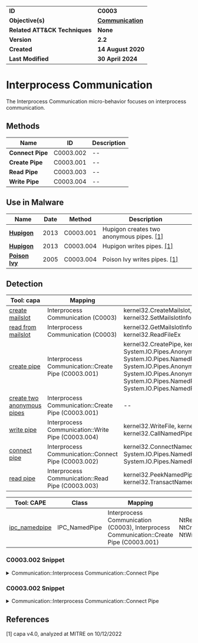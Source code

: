 <table>
<tr>
<td><b>ID</b></td>
<td><b>C0003</b></td>
</tr>
<tr>
<td><b>Objective(s)</b></td>
<td><b><a href="../communication">Communication</a></b></td>
</tr>
<tr>
<td><b>Related ATT&CK Techniques</b></td>
<td><b>None</b></td>
</tr>
<tr>
<td><b>Version</b></td>
<td><b>2.2</b></td>
</tr>
<tr>
<td><b>Created</b></td>
<td><b>14 August 2020</b></td>
</tr>
<tr>
<td><b>Last Modified</b></td>
<td><b>30 April 2024</b></td>
</tr>
</table>


# Interprocess Communication

The Interprocess Communication micro-behavior focuses on interprocess communication. 

## Methods

|Name|ID|Description|
|---|---|---|
|**Connect Pipe**|C0003.002|--|
|**Create Pipe**|C0003.001|--|
|**Read Pipe**|C0003.003|--|
|**Write Pipe**|C0003.004|--|

## Use in Malware

|Name|Date|Method|Description|
|---|---|---|---|
|[**Hupigon**](../../xample-malware/hupigon.md)|2013|C0003.001|Hupigon creates two anonymous pipes. [[1]](#1)|
|[**Hupigon**](../../xample-malware/hupigon.md)|2013|C0003.004|Hupigon writes pipes. [[1]](#1)|
|[**Poison Ivy**](../../xample-malware/poison-ivy.md)|2005|C0003.004|Poison Ivy writes pipes. [[1]](#1)|

## Detection

|Tool: capa|Mapping|APIs|
|---|---|---|
|[create mailslot](https://github.com/mandiant/capa-rules/blob/master/communication/mailslot/create-mailslot.yml)|Interprocess Communication (C0003)|kernel32.CreateMailslot, kernel32.GetMailslotInfo, kernel32.SetMailslotInfo|
|[read from mailslot](https://github.com/mandiant/capa-rules/blob/master/communication/mailslot/read-from-mailslot.yml)|Interprocess Communication (C0003)|kernel32.GetMailslotInfo, kernel32.ReadFile, kernel32.ReadFileEx|
|[create pipe](https://github.com/mandiant/capa-rules/blob/master/communication/named-pipe/create/create-pipe.yml)|Interprocess Communication::Create Pipe (C0003.001)|kernel32.CreatePipe, kernel32.CreateNamedPipe, System.IO.Pipes.AnonymousPipeClientStream::ctor, System.IO.Pipes.NamedPipeClientStream::ctor, System.IO.Pipes.AnonymousPipeServerStream::ctor, System.IO.Pipes.AnonymousPipeServerStreamAcl::Create, System.IO.Pipes.NamedPipeServerStream::ctor, System.IO.Pipes.NamedPipeServerStreamAcl::Create|
|[create two anonymous pipes](https://github.com/mandiant/capa-rules/blob/master/communication/named-pipe/create/create-two-anonymous-pipes.yml)|Interprocess Communication::Create Pipe (C0003.001)|--|
|[write pipe](https://github.com/mandiant/capa-rules/blob/master/communication/named-pipe/write/write-pipe.yml)|Interprocess Communication::Write Pipe (C0003.004)|kernel32.WriteFile, kernel32.TransactNamedPipe, kernel32.CallNamedPipe|
|[connect pipe](https://github.com/mandiant/capa-rules/blob/master/communication/named-pipe/connect/connect-pipe.yml)|Interprocess Communication::Connect Pipe (C0003.002)|kernel32.ConnectNamedPipe, kernel32.CallNamedPipe, System.IO.Pipes.NamedPipeClientStream::Connect, System.IO.Pipes.NamedPipeClientStream::ConnectAsync|
|[read pipe](https://github.com/mandiant/capa-rules/blob/master/communication/named-pipe/read/read-pipe.yml)|Interprocess Communication::Read Pipe (C0003.003)|kernel32.PeekNamedPipe, kernel32.ReadFile, kernel32.TransactNamedPipe, kernel32.CallNamedPipe|

|Tool: CAPE|Class|Mapping|APIs|
|---|---|---|---|
|[ipc_namedpipe](https://github.com/CAPESandbox/community/tree/master/modules/signatures/windows/ipc_namedpipe.py)|IPC_NamedPipe|Interprocess Communication (C0003), Interprocess Communication::Create Pipe (C0003.001)|NtReadFile, NtCreateNamedPipeFile, NtWriteFile|

### C0003.002 Snippet
<details>
<summary> Communication::Interprocess Communication::Connect Pipe </summary>
SHA256: e5897829835f3e9fbab71674ca06f48ff127ec014d1629817f0566203c93b732
Location: 0x40167C
<pre>
call    qword ptr [->KERNEL32.DLL::CreateNamedPipeA]    ; stores return value in rax
mov     r12, rax        ; r12 now contains a handle to the named pipe
lea     rax, [rax + -0x1]
cmp     rax, -0x3
ja      LAB_004016dc
xor     param_2, param_2        ; set value to zeroes.  param_2 is edx, which is sometimes used to hold the second argument to a function
mov     param_1, r12    ; param_1 is rcx, which is sometimes used to hold the first argument to a function.  r12 contains the return value from KERNEL32.DLL::CreateNamedPipeA (see earlier mov instruction)
lea     rdi, [rsp + 0x4c]
call    qword ptr [->KERNEL32.DLL::ConnectNamedPipe] ; takes param_1 and param_2 as arguments.  Return value stored in rax.
</pre>
</details>

### C0003.002 Snippet
<details>
<summary> Communication::Interprocess Communication::Connect Pipe </summary>
SHA256: e5897829835f3e9fbab71674ca06f48ff127ec014d1629817f0566203c93b732
Location: 0x40167C
<pre>
call    qword ptr [->KERNEL32.DLL::CreateNamedPipeA]    ; stores return value in rax
mov     r12, rax        ; r12 now contains a handle to the named pipe
lea     rax, [rax + -0x1]
cmp     rax, -0x3
ja      LAB_004016dc
xor     param_2, param_2        ; set value to zeroes.  param_2 is edx, which is sometimes used to hold the second argument to a function
mov     param_1, r12    ; param_1 is rcx, which is sometimes used to hold the first argument to a function.  r12 contains the return value from KERNEL32.DLL::CreateNamedPipeA (see earlier mov instruction)
lea     rdi, [rsp + 0x4c]
call    qword ptr [->KERNEL32.DLL::ConnectNamedPipe] ; takes param_1 and param_2 as arguments.  Return value stored in rax.
</pre>
</details>

## References

<a name="1">[1]</a> capa v4.0, analyzed at MITRE on 10/12/2022

